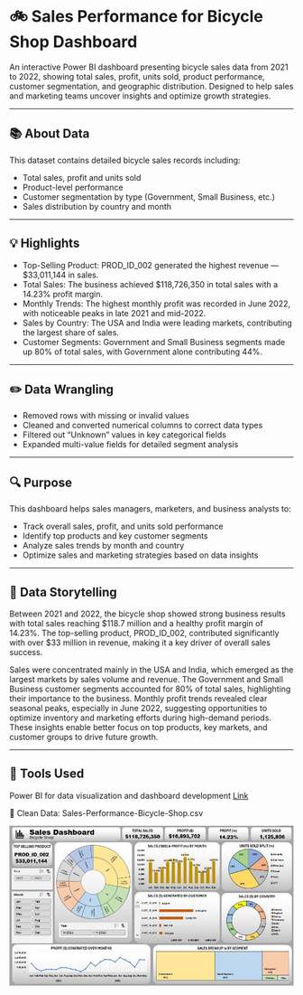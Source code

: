 # 🚲 Sales Performance for Bicycle Shop Dashboard

An interactive Power BI dashboard presenting bicycle sales data from 2021 to 2022, showing total sales, profit, units sold, product performance, customer segmentation, and geographic distribution. Designed to help sales and marketing teams uncover insights and optimize growth strategies.

---

## 📚 About Data

This dataset contains detailed bicycle sales records including:
- Total sales, profit and units sold
- Product-level performance
- Customer segmentation by type (Government, Small Business, etc.)
- Sales distribution by country and month

---

## 💡 Highlights

- Top-Selling Product: PROD_ID_002 generated the highest revenue — $33,011,144 in sales.
- Total Sales: The business achieved $118,726,350 in total sales with a 14.23% profit margin.
- Monthly Trends: The highest monthly profit was recorded in June 2022, with noticeable peaks in late 2021 and mid-2022.
- Sales by Country: The USA and India were leading markets, contributing the largest share of sales.
- Customer Segments: Government and Small Business segments made up 80% of total sales, with Government alone contributing 44%.

---

## ✏️ Data Wrangling
- Removed rows with missing or invalid values
- Cleaned and converted numerical columns to correct data types
- Filtered out “Unknown” values in key categorical fields
- Expanded multi-value fields for detailed segment analysis

---

## 🔍 Purpose

This dashboard helps sales managers, marketers, and business analysts to:
- Track overall sales, profit, and units sold performance
- Identify top products and key customer segments
- Analyze sales trends by month and country
- Optimize sales and marketing strategies based on data insights

---

## 🧠 Data Storytelling

Between 2021 and 2022, the bicycle shop showed strong business results with total sales reaching $118.7 million and a healthy profit margin of 14.23%. The top-selling product, PROD_ID_002, contributed significantly with over $33 million in revenue, making it a key driver of overall sales success.

Sales were concentrated mainly in the USA and India, which emerged as the largest markets by sales volume and revenue. The Government and Small Business customer segments accounted for 80% of total sales, highlighting their importance to the business. Monthly profit trends revealed clear seasonal peaks, especially in June 2022, suggesting opportunities to optimize inventory and marketing efforts during high-demand periods. These insights enable better focus on top products, key markets, and customer groups to drive future growth.

---

## 📌 Tools Used
Power BI for data visualization and dashboard development [Link](https://drive.google.com/uc?export=download&id=1A3GB8K0NfBIUpE0PzM2SLUkuxeDQLmqL)

📍 Clean Data: Sales-Performance-Bicycle-Shop.csv

![Sales Performance for Bicycle Shop](./Sales-Performance-Bicycle-Shop.JPG)
